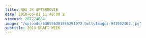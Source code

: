 ```yaml
---
title: NBA 2K AFTERMOVIE
date: 2018-05-01 11:49:00 Z
vimeoid: 267274884
image: "/uploads/636586301556291972-GettyImages-941992402.jpg"
subtitle: 2018 DRAFT WEEK
---
```


